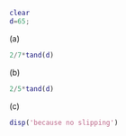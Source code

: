 ```matlab
clear
d=65;
```
(a)

```matlab
2/7*tand(d)
```
(b)

```matlab
2/5*tand(d)
```
(c)
```matlab
disp('because no slipping')
```